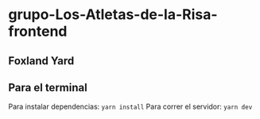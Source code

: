 # grupo-Los-Atletas-de-la-Risa-frontend

## Foxland Yard

## Para el terminal
Para instalar dependencias: `yarn install`
Para correr el servidor: `yarn dev`